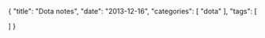{
  "title": "Dota notes",
  "date": "2013-12-16",
  "categories": [
   "dota" 
  ],
  "tags": [
    
  ]
}

<script src="https://gist.github.com/buotex/7984725.js"></script>
